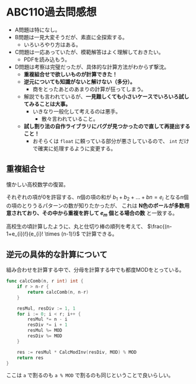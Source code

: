 # ABC110過去問感想

- A問題は特になし。
- B問題は一見大変そうだが、素直に全探索する。
  - いろいろやり方はある。
- C問題は一応あっていたが、模範解答はよく理解しておきたい。
  - PDFを読み込もう。
- D問題は考察は完璧だったが、具体的な計算方法がわからず撃沈。
  - **重複組合せで欲しいものが計算できた！**
  - **逆元についても知識がないと解けない（多分）。**
    - 商をとったあとのあまりの計算が狂ってしまう。
  - 解説でも言われているが、**一見難しくても小さいケースでいろいろ試してみることは大事。**
    - いきなり一般化して考えるのは悪手。
      - 散々言われていること。
  - **試し割り法の自作ライブラリにバグが見つかったので直して再提出すること！**
    - おそらくは `float` に頼っている部分が悪さしているので、 `int` だけで確実に処理するように変更する。

## 重複組合せ

懐かしい高校数学の復習。

それぞれの項が0を許容する、n個の項の和が $b_{1} + b_{2} + ... + b{n} = e_{i}$ となるn個の項のとりうるパターンの数が知りたかったが、
これは **N色のボールが多数用意されており、その中から重複を許して $e_{m}$ 個とる場合の数** と一致する。

高校生の頃計算したように、丸と仕切り棒の順列を考えて、 $\frac{(n-1+e_{i})!}{e_{i}! \times (n-1)!}$ で計算できる。

## 逆元の具体的な計算について

組み合わせを計算する中で、分母を計算する中でも都度MODをとっている。

```go
func calcComb(n, r int) int {
	if r > n-r {
		return calcComb(n, n-r)
	}

	resMul, resDiv := 1, 1
	for i := 0; i < r; i++ {
		resMul *= n - i
		resDiv *= i + 1
		resMul %= MOD
		resDiv %= MOD
	}

	res := resMul * CalcModInv(resDiv, MOD) % MOD
	return res
}
```

ここは `a` で割るのも `a % MOD` で割るのも同じということで良いらしい。
